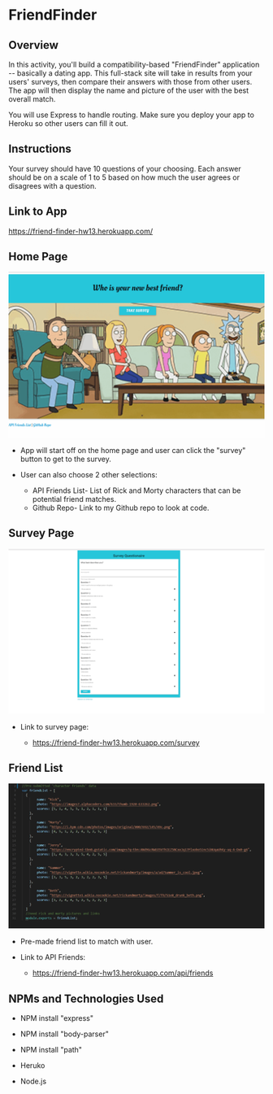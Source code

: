 # **FriendFinder**

## **Overview**

In this activity, you'll build a compatibility-based "FriendFinder" application -- basically a dating app. This full-stack site will take in results from your users' surveys, then compare their answers with those from other users. The app will then display the name and picture of the user with the best overall match. 

You will use Express to handle routing. Make sure you deploy your app to Heroku so other users can fill it out.

## **Instructions**

Your survey should have 10 questions of your choosing. Each answer should be on a scale of 1 to 5 based on how much the user agrees or disagrees with a question.

## **Link to App**

https://friend-finder-hw13.herokuapp.com/

## **Home Page**

![Screenshot video](https://github.com/jcontratto/FriendFinder/blob/master/mainPIC.gif)

* App will start off on the home page and user can click the "survey" button to get to the survey.

* User can also choose 2 other selections:
    * API Friends List- List of Rick and Morty characters that can be potential friend matches.
    * Github Repo- Link to my Github repo to look at code. 

## **Survey Page**

![Screenshot video](https://github.com/jcontratto/FriendFinder/blob/master/surveyPIC.gif)

* Link to survey page:

    * https://friend-finder-hw13.herokuapp.com/survey

## **Friend List**

![Screenshot video](https://github.com/jcontratto/FriendFinder/blob/master/friendlist.gif)

* Pre-made friend list to match with user.

* Link to API Friends:

    * https://friend-finder-hw13.herokuapp.com/api/friends

## **NPMs and Technologies Used**

* NPM install "express"
* NPM install "body-parser"
* NPM install "path"
    
* Heruko
* Node.js



